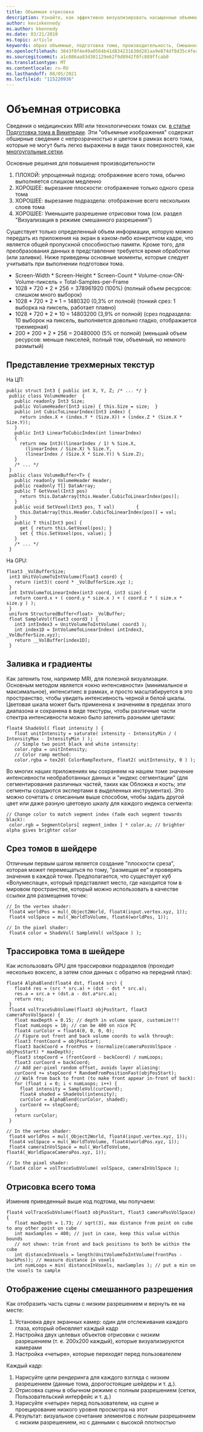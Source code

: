 ```yaml
---
title: Объемная отрисовка
description: Узнайте, как эффективно визуализировать насыщенные объемные изображения с непрозрачностью и цветом в Windows Mixed Reality.
author: kevinkennedy
ms.author: kkennedy
ms.date: 03/21/2018
ms.topic: article
keywords: образ объемные, подготовка тома, производительность, Смешанная реальность
ms.openlocfilehash: 3843f0f4e49a0564b41d834231630d281aa9e874df8d35c4feaa4fe5bba0ed68
ms.sourcegitcommit: a1c086aa83d381129e62f9d8942f0fc889ffcab0
ms.translationtype: MT
ms.contentlocale: ru-RU
ms.lasthandoff: 08/05/2021
ms.locfileid: "115220936"
---
```

# <a name="volume-rendering"></a>Объемная отрисовка

Сведения о медицинских MRI или технологических томах см. [в статье Подготовка тома в Википедии](https://en.wikipedia.org/wiki/Volume_rendering). Эти "объемные изображения" содержат обширные сведения с непрозрачностью и цветом в рамках всего тома, которые не могут быть легко выражены в виде таких поверхностей, как [многоугольные сетки](https://en.wikipedia.org/wiki/Polygon_mesh).

Основные решения для повышения производительности
1. ПЛОХОЙ: упрощенный подход: отображение всего тома, обычно выполняется слишком медленно
2. ХОРОШЕЕ: вырезание плоскости: отображение только одного среза тома
3. ХОРОШЕЕ: вырезание подраздела: отображение всего нескольких слоев тома
4. ХОРОШЕЕ: Уменьшите разрешение отрисовки тома (см. раздел "Визуализация в режиме смешанного разрешения")

Существует только определенный объем информации, которую можно передать из приложения на экран в каком-либо конкретном кадре, что является общей пропускной способностью памяти. Кроме того, для преобразования данных в представление требуется время обработки (или заливки). Ниже приведены основные моменты, которые следует учитывать при выполнении подготовки тома.
* Screen-Width * Screen-Height * Screen-Count * Volume-слои-ON-Volume-пиксель = Total-Samples-per-Frame
* 1028 * 720 * 2 * 256 = 378961920 (100%) (полный объем ресурсов: слишком много выборок)
* 1028 * 720 * 2 * 1 = 1480320 (0,3% от полной) (тонкий срез: 1 выборка на пиксель, работает плавно)
* 1028 * 720 * 2 * 10 = 14803200 (3,9% от полной) (срез подраздела: 10 выборок на пиксель, выполняется довольно гладко, отображается трехмерная)
* 200 * 200 * 2 * 256 = 20480000 (5% от полной) (меньший объем ресурсов: меньше пикселей, полный том, объемный, но немного размытый)

## <a name="representing-3d-textures"></a>Представление трехмерных текстур

На ЦП:

```
public struct Int3 { public int X, Y, Z; /* ... */ }
 public class VolumeHeader  {
   public readonly Int3 Size;
   public VolumeHeader(Int3 size) { this.Size = size;  }
   public int CubicToLinearIndex(Int3 index) {
     return index.X + (index.Y * (Size.X)) + (index.Z * (Size.X * Size.Y));
   }
   public Int3 LinearToCubicIndex(int linearIndex)
   {
     return new Int3((linearIndex / 1) % Size.X,
       (linearIndex / Size.X) % Size.Y,
       (linearIndex / (Size.X * Size.Y)) % Size.Z);
   }
   /* ... */
 }
 public class VolumeBuffer<T> {
   public readonly VolumeHeader Header;
   public readonly T[] DataArray;
   public T GetVoxel(Int3 pos)        {
     return this.DataArray[this.Header.CubicToLinearIndex(pos)];
   }
   public void SetVoxel(Int3 pos, T val)        {
     this.DataArray[this.Header.CubicToLinearIndex(pos)] = val;
   }
   public T this[Int3 pos] {
     get { return this.GetVoxel(pos); }
     set { this.SetVoxel(pos, value); }
   }
   /* ... */
 }
```

На GPU:

```
float3 _VolBufferSize;
 int3 UnitVolumeToIntVolume(float3 coord) {
   return (int3)( coord * _VolBufferSize.xyz );
 }
 int IntVolumeToLinearIndex(int3 coord, int3 size) {
   return coord.x + ( coord.y * size.x ) + ( coord.z * ( size.x * size.y ) );
 }
 uniform StructuredBuffer<float> _VolBuffer;
 float SampleVol(float3 coord3 ) {
   int3 intIndex3 = UnitVolumeToIntVolume( coord3 );
   int index1D = IntVolumeToLinearIndex( intIndex3, _VolBufferSize.xyz);
   return __VolBuffer[index1D];
 }
```

## <a name="shading-and-gradients"></a>Заливка и градиенты

Как затенить том, например MRI, для полезной визуализации. Основным методом является «окно интенсивности» (минимальное и максимальное), интенситиес в рамках, и просто масштабируется в это пространство, чтобы увидеть интенсивность черной и белой шкалы. Цветовая шкала может быть применена к значениям в пределах этого диапазона и сохранена в виде текстуры, чтобы различные части спектра интенсивности можно было затенить разными цветами:

```
float4 ShadeVol( float intensity ) {
   float unitIntensity = saturate( intensity - IntensityMin / ( IntensityMax - IntensityMin ) );
   // Simple two point black and white intensity:
   color.rgba = unitIntensity;
   // Color ramp method:
   color.rgba = tex2d( ColorRampTexture, float2( unitIntensity, 0 ) );
```

Во многих наших приложениях мы сохраняем на нашем томе значение интенсивности необработанных данных и "индекс сегментации" (для сегментирования различных частей, таких как Обложка и кость; эти сегменты создаются экспертами в выделенных инструментах). Это можно сочетать с описанным выше способом, чтобы задать другой цвет или даже разную цветовую шкалу для каждого индекса сегмента:

```
// Change color to match segment index (fade each segment towards black):
 color.rgb = SegmentColors[ segment_index ] * color.a; // brighter alpha gives brighter color
```

## <a name="volume-slicing-in-a-shader"></a>Срез томов в шейдере

Отличным первым шагом является создание "плоскости среза", которая может перемещаться по тому, "размещая ее" и проверять значения в каждой точке. Предполагается, что существует куб «Волумеспаце», который представляет место, где находится том в мировом пространстве, который можно использовать в качестве ссылки для размещения точек:

```
// In the vertex shader:
 float4 worldPos = mul(_Object2World, float4(input.vertex.xyz, 1));
 float4 volSpace = mul(_WorldToVolume, float4(worldPos, 1));
```

```
// In the pixel shader:
 float4 color = ShadeVol( SampleVol( volSpace ) );
```

## <a name="volume-tracing-in-shaders"></a>Трассировка тома в шейдере

Как использовать GPU для трассировки подразделов (проходит несколько вокселс, а затем слои данных с обратно на передний план):

```
float4 AlphaBlend(float4 dst, float4 src) {
   float4 res = (src * src.a) + (dst - dst * src.a);
   res.a = src.a + (dst.a - dst.a*src.a);
   return res;
 }
 float4 volTraceSubVolume(float3 objPosStart, float3 cameraPosVolSpace) {
   float maxDepth = 0.15; // depth in volume space, customize!!!
   float numLoops = 10; // can be 400 on nice PC
   float4 curColor = float4(0, 0, 0, 0);
   // Figure out front and back volume coords to walk through:
   float3 frontCoord = objPosStart;
   float3 backCoord = frontPos + (normalize(cameraPosVolSpace - objPosStart) * maxDepth);
   float3 stepCoord = (frontCoord - backCoord) / numLoops;
   float3 curCoord = backCoord;
   // Add per-pixel random offset, avoids layer aliasing:
   curCoord += stepCoord * RandomFromPositionFast(objPosStart);
   // Walk from back to front (to make front appear in-front of back):
   for (float i = 0; i < numLoops; i++) {
     float intensity = SampleVol(curCoord);
     float4 shaded = ShadeVol(intensity);
     curColor = AlphaBlend(curColor, shaded);
     curCoord += stepCoord;
   }
   return curColor;
 }
```

```
// In the vertex shader:
 float4 worldPos = mul(_Object2World, float4(input.vertex.xyz, 1));
 float4 volSpace = mul(_WorldToVolume, float4(worldPos.xyz, 1));
 float4 cameraInVolSpace = mul(_WorldToVolume, float4(_WorldSpaceCameraPos.xyz, 1));
```

```
// In the pixel shader:
 float4 color = volTraceSubVolume( volSpace, cameraInVolSpace );
```

## <a name="whole-volume-rendering"></a>Отрисовка всего тома

Изменив приведенный выше код подтома, мы получаем:

```
float4 volTraceSubVolume(float3 objPosStart, float3 cameraPosVolSpace) {
   float maxDepth = 1.73; // sqrt(3), max distance from point on cube to any other point on cube
   int maxSamples = 400; // just in case, keep this value within bounds
   // not shown: trim front and back positions to both be within the cube
   int distanceInVoxels = length(UnitVolumeToIntVolume(frontPos - backPos)); // measure distance in voxels
   int numLoops = min( distanceInVoxels, maxSamples ); // put a min on the voxels to sample
```

## <a name="mixed-resolution-scene-rendering"></a>Отображение сцены смешанного разрешения

Как отобразить часть сцены с низким разрешением и вернуть ее на месте:
1. Установка двух экранных камер: один для отслеживания каждого глаза, который обновляет каждый кадр
2. Настройка двух целевых объектов отрисовки с низким разрешением (т. е. 200x200 каждый), которые визуализируются камерами
3. Настройка «четыре», которые переходят перед пользователем

Каждый кадр:
1. Нарисуйте цели рендеринга для каждого взгляда с низким разрешением (данные тома, дорогостоящие шейдеры и т. д.).
2. Отрисовка сцены в обычном режиме с полным разрешением (сетки, Пользовательский интерфейс и т. д.)
3. Нарисуйте «четыре» перед пользователем, на сцене и проецирование низкого уровня просмотра на этот
4. Результат: визуальное сочетание элементов с полным разрешением с низким разрешением, но с данными с высокой плотностью
